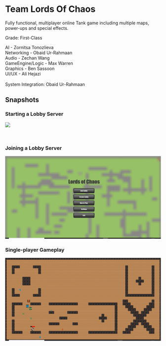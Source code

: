 # Team Lords Of Chaos

Fully functional, multiplayer online Tank game including multiple maps, power-ups and special effects.  

Grade: First-Class

AI - Zornitsa Tonozlieva <br/>
Networking - Obaid Ur-Rahmaan <br/>
Audio - Zechan Wang <br/>
GameEngine/Logic - Max Warren <br/>
Graphics - Ben Sassoon <br/>
UI/UX - Ali Hejazi <br/>
<br/>
System Integration: Obaid Ur-Rahmaan  

## Snapshots

### Starting a Lobby Server

![](/resources/Repo-Images/creating-lobby.gif=10x10)

<br/>

### Joining a Lobby Server

![](/resources/Repo-Images/joining-lobby.gif)

### Single-player Gameplay

![](/resources/Repo-Images/single-player.gif)
